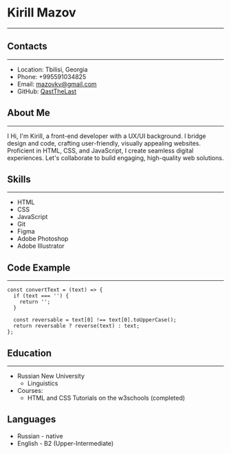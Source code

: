 # Kirill Mazov
---
## Contacts
---
- Location: Tbilisi, Georgia
- Phone: +995591034825
- Email: mazovkv@gmail.com
- GitHub: [QastTheLast](https://github.com/QastTheLast)
## About Me
---
I Hi, I'm Kirill, a front-end developer with a UX/UI background. I bridge design and code, crafting user-friendly, visually appealing websites. Proficient in HTML, CSS, and JavaScript, I create seamless digital experiences. Let's collaborate to build engaging, high-quality web solutions.
## Skills
---
- HTML
- CSS
- JavaScript
- Git
- Figma
- Adobe Photoshop
- Adobe Illustrator
## Code Example
---
```
const convertText = (text) => {
  if (text === '') {
    return '';
  }

  const reversable = text[0] !== text[0].toUpperCase();
  return reversable ? reverse(text) : text;
};
```
## Education
---
- Russian New University
   + Linguistics
- Courses:
   - HTML and CSS Tutorials on the w3schools (completed)
## Languages
- Russian - native
- English - B2 (Upper-Intermediate)